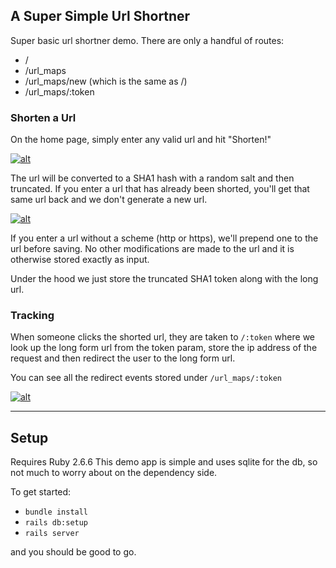 ## A Super Simple Url Shortner

Super basic url shortner demo. There are only a handful of routes:
- /
- /url_maps
- /url_maps/new (which is the same as /)
- /url_maps/:token

### Shorten a Url
On the home page, simply enter any valid url and hit "Shorten!"

[![alt](https://screenshot.click/2021-01-e83z9-5wmpd.png)](https://screenshot.click/2021-01-e83z9-5wmpd.png)

The url will be converted to a SHA1 hash with a random salt and then truncated. If you enter a url that has already been shorted, you'll get that same url back and we don't generate a new url.

[![alt](https://screenshot.click/2021-01-xbdm5-upgna.png)](https://screenshot.click/2021-01-xbdm5-upgna.png)

If you enter a url without a scheme (http or https), we'll prepend one to the url before saving. No other modifications are made to the url and it is otherwise stored exactly as input.

Under the hood we just store the truncated SHA1 token along with the long url.

### Tracking
When someone clicks the shorted url, they are taken to `/:token` where we look up the long form url from the token param, store the ip address of the request and then redirect the user to the long form url.

You can see all the redirect events stored under `/url_maps/:token`

[![alt](https://screenshot.click/2021-01-6bhbs-ldj0t.png)](https://screenshot.click/2021-01-6bhbs-ldj0t.png)


---

## Setup

Requires Ruby 2.6.6
This demo app is simple and uses sqlite for the db, so not much to worry about on the dependency side.

To get started:
 - `bundle install`
 - `rails db:setup`
 - `rails server`

and you should be good to go.

